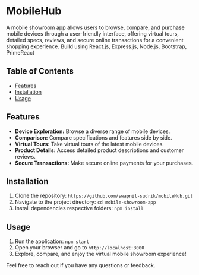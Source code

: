 
# MobileHub

A mobile showroom app allows users to browse, compare, and purchase mobile devices through a user-friendly interface, offering virtual tours, detailed specs, reviews, and secure online transactions for a convenient shopping experience. Build using React.js, Express.js, Node.js, Bootstrap, PrimeReact

## Table of Contents
  - [Features](#features)
  - [Installation](#installation)
  - [Usage](#usage)

## Features

- **Device Exploration:** Browse a diverse range of mobile devices.
- **Comparison:** Compare specifications and features side by side.
- **Virtual Tours:** Take virtual tours of the latest mobile devices.
- **Product Details:** Access detailed product descriptions and customer reviews.
- **Secure Transactions:** Make secure online payments for your purchases.

## Installation

1. Clone the repository: `https://github.com/swapnil-sudrik/mobileHub.git`
2. Navigate to the project directory: `cd mobile-showroom-app`
3. Install dependencies respective folders: `npm install`

## Usage

1. Run the application: `npm start`
2. Open your browser and go to `http://localhost:3000`
3. Explore, compare, and enjoy the virtual mobile showroom experience!

Feel free to reach out if you have any questions or feedback.
 
